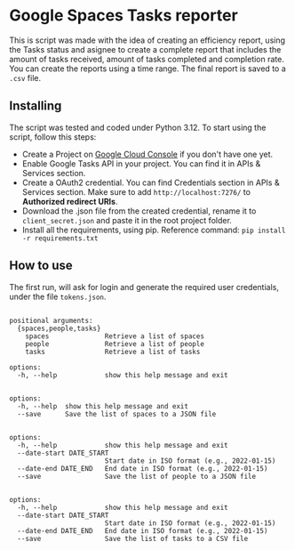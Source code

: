 # Google Spaces Tasks reporter

This is script was made with the idea of creating an efficiency report, using the Tasks status and asignee to create a
complete report that includes the amount of tasks received, amount of tasks completed and completion rate. You can
create the reports using a time range. The final report is saved to a ``.csv`` file.

## Installing
The script was tested and coded under Python 3.12. To start using the script, follow this steps:
- Create a Project on [Google Cloud Console](https://console.cloud.google.com/) if you don't have one yet.
- Enable Google Tasks API in your project. You can find it in APIs & Services section.
- Create a OAuth2 credential. You can find Credentials section in APIs & Services section. Make sure to add ``http://localhost:7276/`` to **Authorized redirect URIs**.
- Download the .json file from the created credential, rename it to ``client_secret.json`` and paste it in the root project folder.
- Install all the requirements, using pip. Reference command:
```pip install -r requirements.txt```

## How to use
The first run, will ask for login and generate the required user credentials, under the file ``tokens.json``.

```Google Tasks Scrapper

positional arguments:
  {spaces,people,tasks}
    spaces              Retrieve a list of spaces
    people              Retrieve a list of people
    tasks               Retrieve a list of tasks

options:
  -h, --help            show this help message and exit
```

```usage: scrapper.py spaces [-h] [--save]

options:
  -h, --help  show this help message and exit
  --save      Save the list of spaces to a JSON file
```

```usage: scrapper.py people [-h] [--date-start DATE_START] [--date-end DATE_END] [--save]

options:
  -h, --help            show this help message and exit
  --date-start DATE_START
                        Start date in ISO format (e.g., 2022-01-15)
  --date-end DATE_END   End date in ISO format (e.g., 2022-01-15)
  --save                Save the list of people to a JSON file
```

```usage: scrapper.py tasks [-h] [--date-start DATE_START] [--date-end DATE_END] [--save]

options:
  -h, --help            show this help message and exit
  --date-start DATE_START
                        Start date in ISO format (e.g., 2022-01-15)
  --date-end DATE_END   End date in ISO format (e.g., 2022-01-15)
  --save                Save the list of tasks to a CSV file
```


